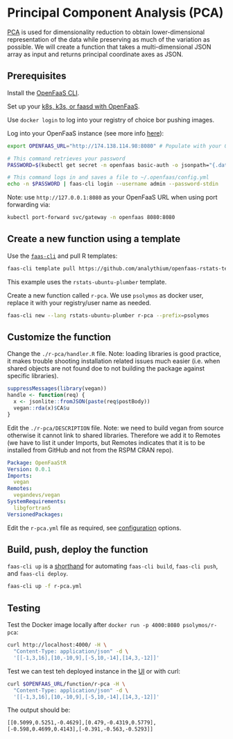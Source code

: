 # Principal Component Analysis (PCA)

[PCA](https://en.wikipedia.org/wiki/Principal_component_analysis) is used for dimensionality reduction to obtain lower-dimensional representation of the data while preserving as much of the variation as possible. We will create a function that takes a multi-dimensional JSON array as input and returns principal coordinate axes as JSON.

## Prerequisites

Install the [OpenFaaS CLI](https://docs.openfaas.com/cli/install/).

Set up your [k8s, k3s, or faasd with OpenFaaS](https://docs.openfaas.com/deployment/).

Use `docker login` to log into your registry of choice bor pushing images.

Log into your OpenFaaS instance (see more info [here](https://github.com/openfaas/workshop/blob/master/lab1b.md)):

```bash
export OPENFAAS_URL="http://174.138.114.98:8080" # Populate with your OpenFaaS URL

# This command retrieves your password
PASSWORD=$(kubectl get secret -n openfaas basic-auth -o jsonpath="{.data.basic-auth-password}" | base64 --decode; echo)

# This command logs in and saves a file to ~/.openfaas/config.yml
echo -n $PASSWORD | faas-cli login --username admin --password-stdin
```

Note: use `http://127.0.0.1:8080` as your OpenFaaS URL when using port forwarding via:

```bash
kubectl port-forward svc/gateway -n openfaas 8080:8080
```

## Create a new function using a template

Use the [`faas-cli`](https://github.com/openfaas/faas-cli) and pull R templates:

```bash
faas-cli template pull https://github.com/analythium/openfaas-rstats-templates
```

This example uses the `rstats-ubuntu-plumber` template.

Create a new function called `r-pca`. We use `psolymos` as docker user, replace it with your registry/user name as needed.

```bash
faas-cli new --lang rstats-ubuntu-plumber r-pca --prefix=psolymos
```

## Customize the function

Change the `./r-pca/handler.R` file.
Note: loading libraries is good practice, it makes trouble shooting installation related
issues much easier (i.e. when shared objects are not found doe to not building
the package against specific libraries).

```R
suppressMessages(library(vegan))
handle <- function(req) {
  x <- jsonlite::fromJSON(paste(req$postBody))
  vegan::rda(x)$CA$u
}
```

Edit the `./r-pca/DESCRIPTION` file.
Note: we need to build vegan from source otherwise it cannot link to shared libraries.
Therefore we add it to Remotes (we have to list it under Imports, but
Remotes indicates that it is to be installed from GitHub and not from the RSPM
CRAN repo).

```yaml
Package: OpenFaaStR
Version: 0.0.1
Imports:
  vegan
Remotes:
  vegandevs/vegan
SystemRequirements:
  libgfortran5
VersionedPackages:
```

Edit the `r-pca.yml` file as required, see [configuration](https://docs.openfaas.com/reference/yaml/) options.

## Build, push, deploy the function

`faas-cli up` is a [shorthand](https://docs.openfaas.com/cli/templates/)
for automating `faas-cli build`, `faas-cli push`, and `faas-cli deploy`.

```bash
faas-cli up -f r-pca.yml
```

## Testing

Test the Docker image locally after `docker run -p 4000:8080 psolymos/r-pca`:

```bash
curl http://localhost:4000/ -H \
  "Content-Type: application/json" -d \
  '[[-1,3,16],[10,-10,9],[-5,10,-14],[14,3,-12]]'
```

Test we can test teh deployed instance in the [UI](https://docs.openfaas.com/architecture/gateway/) or with curl:

```bash
curl $OPENFAAS_URL/function/r-pca -H \
  "Content-Type: application/json" -d \
  '[[-1,3,16],[10,-10,9],[-5,10,-14],[14,3,-12]]'
```

The output should be:

```bash
[[0.5099,0.5251,-0.4629],[0.479,-0.4319,0.5779], 
[-0.598,0.4699,0.4143],[-0.391,-0.563,-0.5293]]
```
